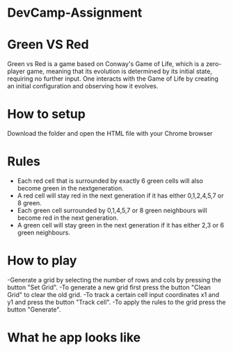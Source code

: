# DevCamp-Assignment

# Green VS Red
Green vs Red is a game based on Conway's Game of Life, which is a zero-player game, meaning that its evolution is determined by its initial state, requiring no further input. 
One interacts with the Game of Life by creating an initial configuration and observing how it evolves.
 
 # How to setup
 Download the folder and open the HTML file with your Chrome browser
 
 # Rules
 
  - Each red cell that is surrounded by exactly 6 green cells will also become green in the nextgeneration.
  - A red cell will stay red in the next generation if it has either 0,1,2,4,5,7 or 8 green.
  - Each green cell surrounded by 0,1,4,5,7 or 8 green neighbours will become red in the next generation.
  - A green cell will stay green in the next generation if it has either 2,3 or 6 green neighbours.
  
  # How to play
   -Generate a grid by selecting the number of rows and cols by pressing the button "Set Grid".
   -To generate a new grid first press the button "Clean Grid" to clear the old grid.
   -To track a certain cell input coordinates x1 and y1 and press the button "Track cell".
   -To apply the rules to the grid press the button "Generate".
   
   # What he app looks like 
   
